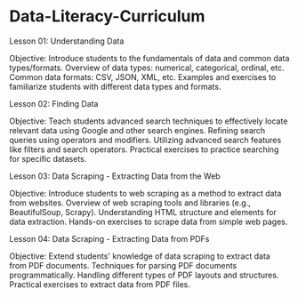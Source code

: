 # Data-Literacy-Curriculum
Lesson 01: Understanding Data

Objective: Introduce students to the fundamentals of data and common data types/formats.
Overview of data types: numerical, categorical, ordinal, etc.
Common data formats: CSV, JSON, XML, etc.
Examples and exercises to familiarize students with different data types and formats.

Lesson 02: Finding Data

Objective: Teach students advanced search techniques to effectively locate relevant data using Google and other search engines.
Refining search queries using operators and modifiers.
Utilizing advanced search features like filters and search operators.
Practical exercises to practice searching for specific datasets.

Lesson 03: Data Scraping - Extracting Data from the Web

Objective: Introduce students to web scraping as a method to extract data from websites.
Overview of web scraping tools and libraries (e.g., BeautifulSoup, Scrapy).
Understanding HTML structure and elements for data extraction.
Hands-on exercises to scrape data from simple web pages.

Lesson 04: Data Scraping - Extracting Data from PDFs

Objective: Extend students' knowledge of data scraping to extract data from PDF documents.
Techniques for parsing PDF documents programmatically.
Handling different types of PDF layouts and structures.
Practical exercises to extract data from PDF files.
